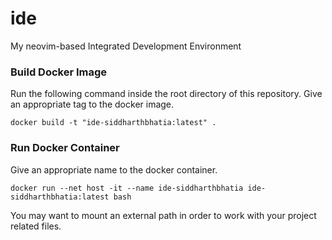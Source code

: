# ide
My neovim-based Integrated Development Environment

### Build Docker Image

Run the following command inside the root directory of this repository. Give an appropriate tag to the docker image.

```
docker build -t "ide-siddharthbhatia:latest" .
```

### Run Docker Container

Give an appropriate name to the docker container.

```
docker run --net host -it --name ide-siddharthbhatia ide-siddharthbhatia:latest bash
```

You may want to mount an external path in order to work with your project related files.
